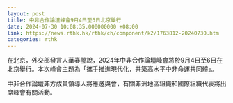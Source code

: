 ```yaml
---
layout: post
title: 中非合作論壇峰會9月4日至6日北京舉行
date: 2024-07-30 10:08:35.000000000 +08:00
link: https://news.rthk.hk/rthk/ch/component/k2/1763812-20240730.htm
categories: rthk
---
```


在北京，外交部發言人華春瑩說，2024年中非合作論壇峰會將於9月4日至6日在北京舉行。本次峰會主題為「攜手推進現代化，共築高水平中非命運共同體」。

中非合作論壇非方成員領導人將應邀與會，有關非洲地區組織和國際組織代表將出席峰會有關活動。
